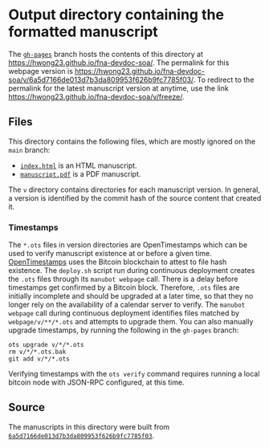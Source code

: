 # Output directory containing the formatted manuscript

The [`gh-pages`](https://github.com/hwong23/fna-devdoc-soa/tree/gh-pages) branch hosts the contents of this directory at <https://hwong23.github.io/fna-devdoc-soa/>.
The permalink for this webpage version is <https://hwong23.github.io/fna-devdoc-soa/v/6a5d7166de013d7b3da809953f626b9fc7785f03/>.
To redirect to the permalink for the latest manuscript version at anytime, use the link <https://hwong23.github.io/fna-devdoc-soa/v/freeze/>.

## Files

This directory contains the following files, which are mostly ignored on the `main` branch:

+ [`index.html`](index.html) is an HTML manuscript.
+ [`manuscript.pdf`](manuscript.pdf) is a PDF manuscript.

The `v` directory contains directories for each manuscript version.
In general, a version is identified by the commit hash of the source content that created it.

### Timestamps

The `*.ots` files in version directories are OpenTimestamps which can be used to verify manuscript existence at or before a given time.
[OpenTimestamps](https://opentimestamps.org/) uses the Bitcoin blockchain to attest to file hash existence.
The `deploy.sh` script run during continuous deployment creates the `.ots` files through its `manubot webpage` call.
There is a delay before timestamps get confirmed by a Bitcoin block.
Therefore, `.ots` files are initially incomplete and should be upgraded at a later time, so that they no longer rely on the availability of a calendar server to verify.
The `manubot webpage` call during continuous deployment identifies files matched by `webpage/v/**/*.ots` and attempts to upgrade them.
You can also manually upgrade timestamps, by running the following in the `gh-pages` branch:

```shell
ots upgrade v/*/*.ots
rm v/*/*.ots.bak
git add v/*/*.ots
```

Verifying timestamps with the `ots verify` command requires running a local bitcoin node with JSON-RPC configured, at this time.

## Source

The manuscripts in this directory were built from
[`6a5d7166de013d7b3da809953f626b9fc7785f03`](https://github.com/hwong23/fna-devdoc-soa/commit/6a5d7166de013d7b3da809953f626b9fc7785f03).
